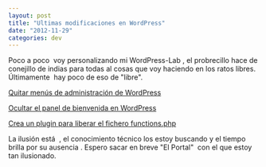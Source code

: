 ```yaml
---
layout: post
title: "Ultimas modificaciones en WordPress"
date: "2012-11-29"
categories: dev
---
```


Poco a poco  voy personalizando mi WordPress-Lab , el probrecillo hace de conejillo de indias para todas al cosas que voy haciendo en los ratos libres. Últimamente  hay poco de eso de "libre".

[Quitar menús de administración de WordPress](https://ayudawordpress.com/quitar-menus-de-administracion-de-wordpress/ "Enlace permanente a Quitar menús de administración de WordPress")

[Ocultar el panel de bienvenida en WordPress](https://ayudawordpress.com/ocultar-el-panel-de-bienvenida-en-wordpress/ "Enlace permanente a Ocultar el panel de bienvenida en WordPress")

[Crea un plugin para liberar el fichero functions.php](https://ayudawordpress.com/crea-un-plugin-para-liberar-el-fichero-functions-php/ "Enlace permanente a Crea un plugin para liberar el fichero functions.php")

La ilusión está  , el conocimiento técnico los estoy buscando y el tiempo brilla por su ausencia . Espero sacar en breve "El Portal"  con el que estoy tan ilusionado.
